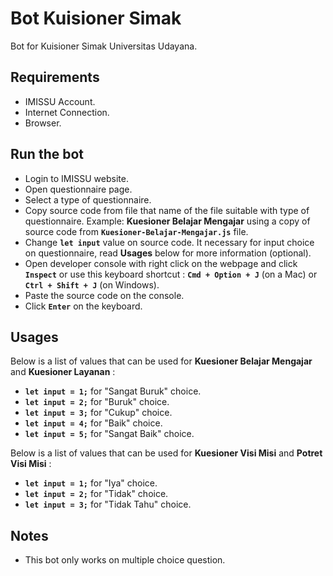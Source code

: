 # Bot Kuisioner Simak

Bot for Kuisioner Simak Universitas Udayana.

## Requirements

- IMISSU Account.
- Internet Connection.
- Browser.

## Run the bot

- Login to IMISSU website.
- Open questionnaire page.
- Select a type of questionnaire.
- Copy source code from file that name of the file suitable with type of questionnaire. Example: **Kuesioner Belajar Mengajar** using a copy of source code from **`Kuesioner-Belajar-Mengajar.js`** file.
- Change **`let input`** value on source code. It necessary for input choice on questionnaire, read **Usages** below for more information (optional).
- Open developer console with right click on the webpage and click **`Inspect`** or use this keyboard shortcut : **`Cmd + Option + J`** (on a Mac) or **`Ctrl + Shift + J`** (on Windows).
- Paste the source code on the console.
- Click **`Enter`** on the keyboard.

## Usages

Below is a list of values that can be used for **Kuesioner Belajar Mengajar** and **Kuesioner Layanan** :

- **`let input = 1;`** for "Sangat Buruk" choice.
- **`let input = 2;`** for "Buruk" choice.
- **`let input = 3;`** for "Cukup" choice.
- **`let input = 4;`** for "Baik" choice.
- **`let input = 5;`** for "Sangat Baik" choice.

Below is a list of values that can be used for **Kuesioner Visi Misi** and **Potret Visi Misi** :

- **`let input = 1;`** for "Iya" choice.
- **`let input = 2;`** for "Tidak" choice.
- **`let input = 3;`** for "Tidak Tahu" choice.

## Notes

- This bot only works on multiple choice question.
